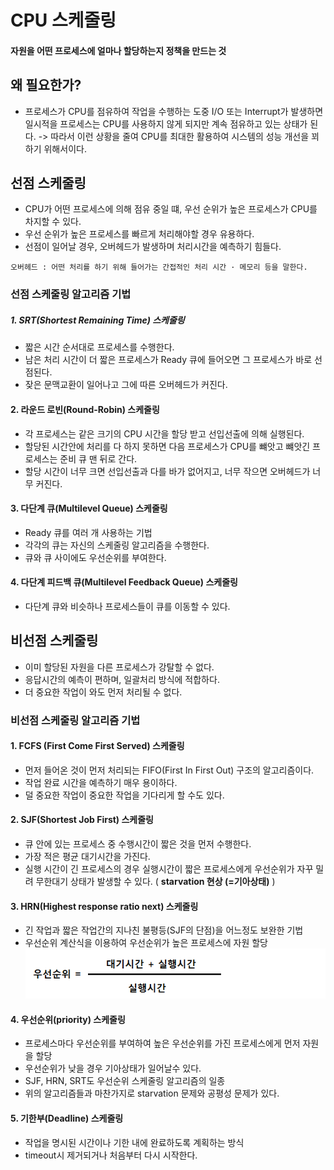 # CPU 스케줄링

#### 자원을 어떤 프로세스에 얼마나 할당하는지 정책을 만드는 것

## 왜 필요한가?

- 프로세스가 CPU를 점유하여 작업을 수행하는 도중 I/O 또는 Interrupt가 발생하면 일시적을 프로세스는 CPU를 사용하지 않게 되지만 계속 점유하고 있는 상태가 된다.
  -> 따라서 이런 상황을 줄여 CPU를 최대한 활용하여 시스템의 성능 개선을 꾀하기 위해서이다.

## 선점 스케줄링

- CPU가 어떤 프로세스에 의해 점유 중일 떄, 우선 순위가 높은 프로세스가 CPU를 차지할 수 있다.
- 우선 순위가 높은 프로세스를 빠르게 처리해야할 경우 유용하다.
- 선점이 일어날 경우, 오버헤드가 발생하며 처리시간을 예측하기 힘들다.

```
오버헤드 : 어떤 처리를 하기 위해 들어가는 간접적인 처리 시간 · 메모리 등을 말한다.
```

### 선점 스케줄링 알고리즘 기법

##### 1. SRT(Shortest Remaining Time) 스케줄링

- 짧은 시간 순서대로 프로세스를 수행한다.
- 남은 처리 시간이 더 짧은 프로세스가 Ready 큐에 들어오면 그 프로세스가 바로 선점된다.
- 잦은 문맥교환이 일어나고 그에 따른 오버헤드가 커진다.

#### 2. 라운드 로빈(Round-Robin) 스케줄링

- 각 프로세스는 같은 크기의 CPU 시간을 할당 받고 선입선출에 의해 실행된다.
- 할당된 시간안에 처리를 다 하지 못하면 다음 프로세스가 CPU를 뺴앗고 뺴앗긴 프로세스는 준비 큐 맨 뒤로 간다.
- 할당 시간이 너무 크면 선입선출과 다를 바가 없어지고, 너무 작으면 오버헤드가 너무 커진다.

#### 3. 다단계 큐(Multilevel Queue) 스케줄링

- Ready 큐를 여러 개 사용하는 기법
- 각각의 큐는 자신의 스케줄링 알고리즘을 수행한다.
- 큐와 큐 사이에도 우선순위를 부여한다.

#### 4. 다단계 피드백 큐(Multilevel Feedback Queue) 스케줄링

- 다단계 큐와 비슷하나 프로세스들이 큐를 이동할 수 있다.

## 비선점 스케줄링

- 이미 할당된 자원을 다른 프로세스가 강탈할 수 없다.
- 응답시간의 예측이 편하며, 일괄처리 방식에 적합하다.
- 더 중요한 작업이 와도 먼저 처리될 수 없다.

### 비선점 스케줄링 알고리즘 기법

#### 1. FCFS (First Come First Served) 스케줄링

- 먼저 들어온 것이 먼저 처리되는 FIFO(First In First Out) 구조의 알고리즘이다.
- 작업 완료 시간을 예측하기 매우 용이하다.
- 덜 중요한 작업이 중요한 작업을 기다리게 할 수도 있다.

#### 2. SJF(Shortest Job First) 스케줄링

- 큐 안에 있는 프로세스 중 수행시간이 짧은 것을 먼저 수행한다.
- 가장 적은 평균 대기시간을 가진다.
- 실행 시간이 긴 프로세스의 경우 실행시간이 짧은 프로세스에게 우선순위가 자꾸 밀려 무한대기 상태가 발생할 수 있다.
  ( **starvation 현상 (=기아상태)** )

#### 3. HRN(Highest response ratio next) 스케줄링

- 긴 작업과 짧은 작업간의 지나친 불평등(SJF의 단점)을 어느정도 보완한 기법
- 우선순위 계산식을 이용하여 우선순위가 높은 프로세스에 자원 할당
  ![HRN](../../images/HRN.png "HRN")

#### 4. 우선순위(priority) 스케줄링

- 프로세스마다 우선순위를 부여하여 높은 우선순위를 가진 프로세스에게 먼저 자원을 할당
- 우선순위가 낮을 경우 기아상태가 일어날수 있다.
- SJF, HRN, SRT도 우선순위 스케줄링 알고리즘의 일종
- 위의 알고리즘들과 마찬가지로 starvation 문제와 공평성 문제가 있다.

#### 5. 기한부(Deadline) 스케줄링

- 작업을 명시된 시간이나 기한 내에 완료하도록 계획하는 방식
- timeout시 제거되거나 처음부터 다시 시작한다.

